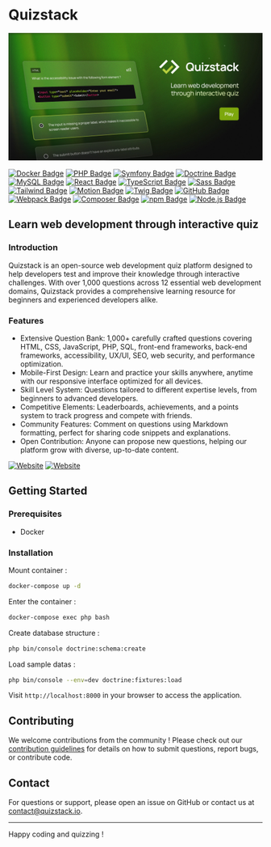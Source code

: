 # Quizstack

![OpenClassrooms banneer](public/images/decoration/quizstack-social.jpg)

[![Docker Badge](https://img.shields.io/badge/Docker-4-2496ed?style=flat-square&logo=docker&logoColor=white/)](https://www.docker.com/) [![PHP Badge](https://img.shields.io/badge/PHP-8.4-7a86b8?style=flat-square&logo=php&logoColor=white/)](https://www.php.net/) [![Symfony Badge](https://img.shields.io/badge/Symfony-7.3-000000?style=flat-square&logo=symfony&logoColor=white/)](http://symfony.com/)  [![Doctrine Badge](https://img.shields.io/badge/Doctrine-3-fc6a31?style=flat-square&logo=doctrine&logoColor=white/)](https://www.doctrine-project.org/) [![MySQL Badge](https://img.shields.io/badge/MySQL-9.1-4479A1?style=flat-square&logo=mysql&logoColor=white/)](https://www.mysql.com/) [![React Badge](https://img.shields.io/badge/React-19.1-61DAFB?style=flat-square&logo=React&logoColor=white/)](https://react.dev/) [![TypeScript Badge](https://img.shields.io/badge/TypeScript-5.8-3178C6?style=flat-square&logo=typescript&logoColor=white/)](https://www.typescriptlang.org/) [![Sass Badge](https://img.shields.io/badge/Sass-1.86-CC6699?style=flat-square&logo=sass&logoColor=white/)](https://sass-lang.com/) [![Tailwind Badge](https://img.shields.io/badge/Tailwind-3.4-61DAFB?style=flat-square&logo=tailwindcss&logoColor=white/)](https://tailwindcss.com/) [![Motion Badge](https://img.shields.io/badge/Motion-12.7-0055FF?style=flat-square&logo=framer&logoColor=white/)](https://motion.dev/) [![Twig Badge](https://img.shields.io/badge/Twig-2.12-bacf29?style=flat-square&logo=symfony&logoColor=white/)](https://twig.symfony.com/) [![GitHub Badge](https://img.shields.io/badge/GitHub-2.39-181717?style=flat-square&logo=github&logoColor=white/)](https://github.com/) [![Webpack Badge](https://img.shields.io/badge/Webpack-5.74-8DD6F9?style=flat-square&logo=webpack&logoColor=white/)](https://tailwindcss.com/) [![Composer Badge](https://img.shields.io/badge/Composer-2.2-6c3e22?style=flat-square&logo=composer&logoColor=white/)](https://getcomposer.org/) [![npm Badge](https://img.shields.io/badge/Npm-10.8-CB3837?style=flat-square&logo=npm&logoColor=white/)](https://www.npmjs.com/) [![Node.js Badge](https://img.shields.io/badge/Node.js-20.19-5FA04E?style=flat-square&logo=node.js&logoColor=white/)](https://nodejs.org/en)

## Learn web development through interactive quiz

### Introduction

Quizstack is an open-source web development quiz platform designed to help developers test and improve their knowledge
through interactive challenges. With over 1,000 questions across 12 essential web development domains, Quizstack
provides a comprehensive learning resource for beginners and experienced developers alike.

### Features

- Extensive Question Bank: 1,000+ carefully crafted questions covering HTML, CSS, JavaScript, PHP, SQL, front-end
  frameworks, back-end frameworks, accessibility, UX/UI, SEO, web security, and performance optimization.
- Mobile-First Design: Learn and practice your skills anywhere, anytime with our responsive interface optimized for all
  devices.
- Skill Level System: Questions tailored to different expertise levels, from beginners to advanced developers.
- Competitive Elements: Leaderboards, achievements, and a points system to track progress and compete with friends.
- Community Features: Comment on questions using Markdown formatting, perfect for sharing code snippets and
  explanations.
- Open Contribution: Anyone can propose new questions, helping our platform grow with diverse, up-to-date content.

[![Website](https://img.shields.io/badge/Website-b7cf3e?style=for-the-badge)](https://quizstack.io/) [![Website](https://img.shields.io/badge/--000000?style=for-the-badge&logo=x&logoColor=white/)](https://x.com/quizstackapp)

## Getting Started

### Prerequisites

- Docker

### Installation

Mount container :

```bash
docker-compose up -d
```

Enter the container :

```bash
docker-compose exec php bash
```

Create database structure :

```bash
php bin/console doctrine:schema:create
```

Load sample datas :

```bash
php bin/console --env=dev doctrine:fixtures:load
```

Visit `http://localhost:8000` in your browser to access the application.

## Contributing

We welcome contributions from the community ! Please check out our [contribution guidelines](https://quizstack.io) for
details on how to submit questions, report bugs, or contribute code.

## Contact

For questions or support, please open an issue on GitHub or contact us at contact@quizstack.io.

---

Happy coding and quizzing !